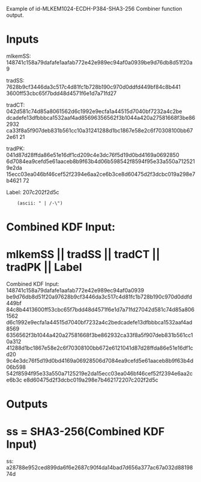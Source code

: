 Example of id-MLKEM1024-ECDH-P384-SHA3-256 Combiner function output.

# Inputs
mlkemSS:
148741c158a79dafafe1aafab772e42e989ec94af0a0939be9d76db8d51f20a9

tradSS:  7628b9cf3446da3c517c4d81fc1b728b190c970d0ddfd449bf84c8b441
3600ff53cbc65f7bdd48d4571f6e1d7a71fd27

tradCT:  042d581c74d85a8061562d6c1992e9ecfa1a44515d7040bf7232a4c2be
dcadefe13dfbbbca1532aaf4ad85696356562f3b1044a420a27581668f3be862932
ca33f8a5f907deb831b561cc10a31241288d1bc1867e58e2c6f70308100bb672e61
21

tradPK:  041d87d28ffda86e51e16df1cd209c4e3dc76f5d19d0bd4169a0692850
6d7084ea9cefd5e61aaceb8b9f63b4d06b598542f8594f95e33a550a7125219e2da
15ecc03ea046bf46cef52f2394e6aa2ce6b3ce8d60475d2f3dcbc019a298e7b4621
72

Label:  207c202f2d5c

        (ascii: " | /-\")


# Combined KDF Input:
#  mlkemSS || tradSS || tradCT || tradPK || Label

Combined KDF Input: 148741c158a79dafafe1aafab772e42e989ec94af0a0939
be9d76db8d51f20a97628b9cf3446da3c517c4d81fc1b728b190c970d0ddfd449bf
84c8b4413600ff53cbc65f7bdd48d4571f6e1d7a71fd27042d581c74d85a8061562
d6c1992e9ecfa1a44515d7040bf7232a4c2bedcadefe13dfbbbca1532aaf4ad8569
6356562f3b1044a420a27581668f3be862932ca33f8a5f907deb831b561cc10a312
41288d1bc1867e58e2c6f70308100bb672e6121041d87d28ffda86e51e16df1cd20
9c4e3dc76f5d19d0bd4169a06928506d7084ea9cefd5e61aaceb8b9f63b4d06b598
542f8594f95e33a550a7125219e2da15ecc03ea046bf46cef52f2394e6aa2ce6b3c
e8d60475d2f3dcbc019a298e7b462172207c202f2d5c


# Outputs
# ss = SHA3-256(Combined KDF Input)

ss:
a28788e952ced899da6f6e2687c90f4da14bad7d656a377ac67a032d8819874d
